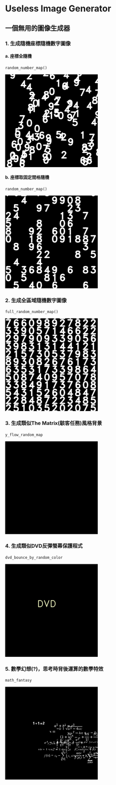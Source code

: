 # Useless Image Generator
## 一個無用的圖像生成器

### 1. 生成隨機座標隨機數字圖像

#### a. 座標全隨機
`random_number_map()`
<div><img src=data/300x300_range_random_number_map.gif></div>

#### b. 座標取固定間格隨機
`random_number_map()`
<div><img src=data/300x300_same_range_random_number_map.gif></div>

### 2. 生成全區域隨機數字圖像
`full_random_number_map()`
<div><img src=data/300x300_full_range_random_number_map.gif></div>

### 3. 生成類似The Matrix(駭客任務)風格背景
`y_flow_random_map`
<div><img src=data/300x300_y_flow_random_map.gif></div>

### 4. 生成類似DVD反彈螢幕保護程式
`dvd_bounce_by_random_color`
<div><img src=data/300x300_DVD_bounce.gif></div>

### 5. 數學幻想(?)，思考時背後運算的數學特效
`math_fantasy`
<div><img src=data/300x300_math_fantasy.gif></div>
